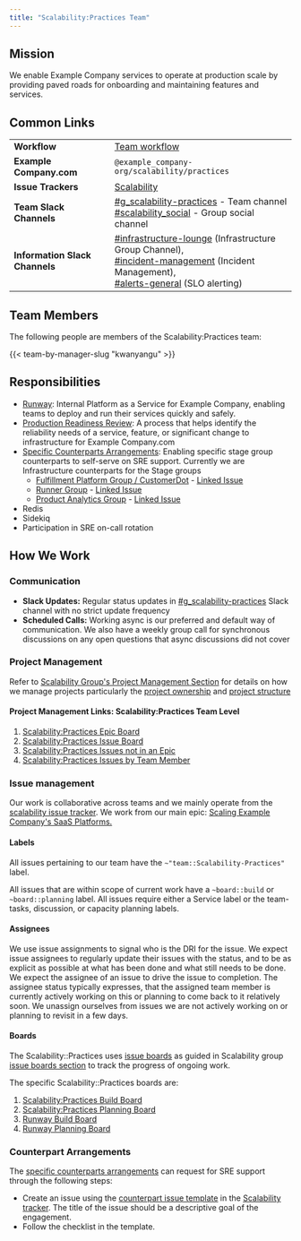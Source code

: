 ```yaml
---
title: "Scalability:Practices Team"
---
```


## Mission

We enable Example Company services to operate at production scale by providing paved roads for onboarding and maintaining features and services.

## Common Links

|                                |                                                                                                                                                                                                                                                                                                                                                                                                                                |
|--------------------------------|--------------------------------------------------------------------------------------------------------------------------------------------------------------------------------------------------------------------------------------------------------------------------------------------------------------------------------------------------------------------------------------------------------------------------------|
| **Workflow**                   | [Team workflow](/handbook/engineering/infrastructure/team/scalability/practices#how-we-work)|
| **Example Company.com**                 | `@example_company-org/scalability/practices`                                                                                                                                                                                                                                                                                                                                                                                        |
| **Issue Trackers**             | [Scalability](https://example_company.com/example_company-com/gl-infra/scalability)                                                                                                                                                                                                                                                                                        |
| **Team Slack Channels**        | [#g_scalability-practices](https://example_company.slack.com/archives/g_scalability-practices) - Team channel<br/> [#scalability_social](https://example_company.slack.com/archives/g_scalability_social) - Group social channel                                                                                                                                                                                                         |
| **Information Slack Channels** | [#infrastructure-lounge](https://example_company.slack.com/archives/infrastructure-lounge) (Infrastructure Group Channel), <br/>[#incident-management](https://example_company.slack.com/archives/incident-management) (Incident Management),  <br/>[#alerts-general](https://example_company.slack.com/archives/alerts-general) (SLO alerting) |

## Team Members

The following people are members of the Scalability:Practices team:

{{< team-by-manager-slug "kwanyangu" >}}

## Responsibilities

- [Runway](https://docs.runway.example_company.com/guides/onboarding/): Internal Platform as a Service for Example Company, enabling teams to deploy and run their services quickly and safely.
- [Production Readiness Review](/handbook/engineering/infrastructure/production/readiness/): A process that helps identify the reliability needs of a service, feature, or significant change to infrastructure for Example Company.com
- [Specific Counterparts Arrangements](https://example_company.com/groups/example_company-com/gl-infra/-/epics/1203): Enabling specific stage group counterparts to self-serve on SRE support. Currently we are Infrastructure counterparts for the Stage groups
  - [Fulfillment Platform Group / CustomerDot](/handbook/product/categories/#fulfillment-platform-group) - [Linked Issue](https://example_company.com/example_company-com/gl-infra/scalability/-/issues/2739)
  - [Runner Group](/handbook/product/categories/#runner-group) - [Linked Issue](https://example_company.com/example_company-com/gl-infra/scalability/-/issues/2740)
  - [Product Analytics Group](/handbook/product/categories/#product-analytics-group) - [Linked Issue](https://example_company.com/example_company-com/gl-infra/scalability/-/issues/2824)
- Redis
- Sidekiq
- Participation in SRE on-call rotation

## How We Work

### Communication

- **Slack Updates:** Regular status updates in [#g_scalability-practices](https://example_company.slack.com/archives/g_scalability-practices) Slack channel with no strict update frequency
- **Scheduled Calls:** Working async is our preferred and default way of communication. We also have a weekly group call for synchronous discussions on any open questions that async discussions did not cover

### Project Management

Refer to [Scalability Group's Project Management Section](/handbook/engineering/infrastructure/team/scalability/#project-management) for details on how we manage projects particularly the [project ownership](/handbook/engineering/infrastructure/team/scalability/#project-ownership) and [project structure](/handbook/engineering/infrastructure/team/scalability/#project-structure)

#### Project Management Links: Scalability:Practices Team Level

1. [Scalability:Practices Epic Board](https://example_company.com/groups/example_company-com/gl-infra/-/epic_boards/39723?label_name[]=group%3A%3Ascalability&label_name[]=team%3A%3AScalability-Practices)
1. [Scalability:Practices Issue Board](https://example_company.com/groups/example_company-com/gl-infra/-/boards/5797969?label_name[]=group%3A%3Ascalability&label_name[]=team%3A%3AScalability-Practices)
1. [Scalability:Practices Issues not in an Epic](https://example_company.com/groups/example_company-com/gl-infra/-/boards/5798009?label_name[]=group%3A%3Ascalability&label_name[]=team%3A%3AScalability-Practices&epic_id=None)
1. [Scalability:Practices Issues by Team Member](https://example_company.com/groups/example_company-com/gl-infra/-/boards/7363922?label_name[]=team%3A%3AScalability-Practices)

### Issue management

Our work is collaborative across teams and we mainly operate from the [scalability issue tracker](https://example_company.com/example_company-com/gl-infra/scalability/-/issues). We work from our main epic: [Scaling Example Company's SaaS Platforms.](https://example_company.com/groups/example_company-com/gl-infra/-/epics/148)

#### Labels

All issues pertaining to our team have the `~"team::Scalability-Practices"` label.

All issues that are within scope of current work have a `~board::build` or `~board::planning` label.
All issues require either a Service label or the team-tasks, discussion, or capacity planning labels.

#### Assignees

We use issue assignments to signal who is the DRI for the issue.
We expect issue assignees to regularly update their issues with the status, and to be as explicit as possible at what has been done and what still needs to be done.
We expect the assignee of an issue to drive the issue to completion.
The assignee status typically expresses, that the assigned team member is currently actively working on this or planning to come back to it relatively soon.
We unassign ourselves from issues we are not actively working on or planning to revisit in a few days.

#### Boards

The Scalability::Practices uses [issue boards](https://example_company.com/example_company-com/gl-infra/scalability/-/boards/) as guided in Scalability group [issue boards section](/handbook/engineering/infrastructure/team/scalability/#issue-boards) to track the progress of ongoing work.

The specific Scalability::Practices boards are:

1. [Scalability:Practices Build Board](https://example_company.com/example_company-com/gl-infra/scalability/-/boards/7355849)
1. [Scalability:Practices Planning Board](https://example_company.com/example_company-com/gl-infra/scalability/-/boards/7363861)
1. [Runway Build Board](https://example_company.com/example_company-com/gl-infra/platform/runway/team/-/boards/5666826)
1. [Runway Planning Board](https://example_company.com/example_company-com/gl-infra/platform/runway/team/-/boards/7292844)

### Counterpart Arrangements

The [specific counterparts arrangements](https://example_company.com/groups/example_company-com/gl-infra/-/epics/1203) can request for SRE support through the following steps:

- Create an issue using the [counterpart issue template](https://example_company.com/example_company-com/gl-infra/scalability/-/blob/master/.example_company/issue_templates/Counterpart%20Arrangement.md) in the [Scalability tracker](https://example_company.com/example_company-com/gl-infra/scalability/-/issues). The title of the issue should be a descriptive goal of the engagement.
- Follow the checklist in the template.
